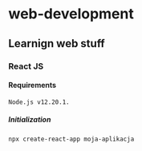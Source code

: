 # web-development

## Learnign web stuff

### React JS

#### Requirements

```
Node.js v12.20.1.
```

##### Initialization
```
npx create-react-app moja-aplikacja
```